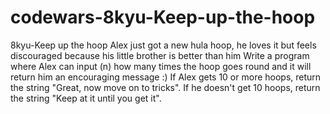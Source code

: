 # codewars-8kyu-Keep-up-the-hoop
8kyu-Keep up the hoop  Alex just got a new hula hoop, he loves it but feels discouraged because his little brother is better than him  Write a program where Alex can input (n) how many times the hoop goes round and it will return him an encouraging message :)  If Alex gets 10 or more hoops, return the string "Great, now move on to tricks". If he doesn't get 10 hoops, return the string "Keep at it until you get it".
